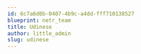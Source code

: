 ```yaml
---
id: 6c7a6d0b-0407-4b9c-a4dd-fff710138527
blueprint: netr_team
title: Udinese
author: little_admin
slug: udinese
---
```

